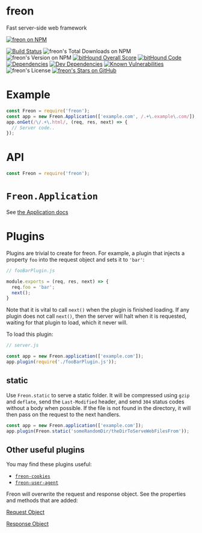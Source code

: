 # freon
Fast server-side web framework

[![freon on NPM](https://nodei.co/npm/freon.png)](https://npmjs.com/package/freon)

[![Build Status](https://travis-ci.org/bdsomer/freon.svg?branch=master)](https://travis-ci.org/bdsomer/freon) ![freon's Total Downloads on NPM](https://img.shields.io/npm/dt/freon.svg) ![freon's Version on NPM](https://img.shields.io/npm/v/freon.svg) [![bitHound Overall Score](https://www.bithound.io/github/bdsomer/freon/badges/score.svg)](https://www.bithound.io/github/bdsomer/freon) [![bitHound Code](https://www.bithound.io/github/bdsomer/freon/badges/code.svg)](https://www.bithound.io/github/bdsomer/freon) [![Dependencies](https://www.bithound.io/github/bdsomer/freon/badges/dependencies.svg)](https://www.bithound.io/github/bdsomer/freon/master/dependencies/npm) [![Dev Dependencies](https://www.bithound.io/github/bdsomer/freon/badges/devDependencies.svg)](https://www.bithound.io/github/bdsomer/freon/master/dependencies/npm) [![Known Vulnerabilities](https://snyk.io/test/github/bdsomer/freon/badge.svg)](https://snyk.io/test/github/bdsomer/freon) ![freon's License](https://img.shields.io/npm/l/freon.svg) [![freon's Stars on GitHub](https://img.shields.io/github/stars/bdsomer/freon.svg?style=social&label=Star)](https://github.com/bdsomer/freon)

# Example

```javascript
const Freon = require('freon');
const app = new Freon.Application(['example.com', /.+\.example\.com/]);
app.onGet(/\/.+\.html/, (req, res, next) => {
  // Server code..
});
```

# API

```javascript
const Freon = require('freon');
```

# `Freon.Application`

See [the Application docs](https://bdsomer.github.io/freon)

# Plugins

Plugins are trivial to create for freon. For example, a plugin that injects a property `foo` into the request object and sets it to `'bar'`:

```javascript
// fooBarPlugin.js

module.exports = (req, res, next) => {
  req.foo = 'bar';
  next();
}
```

Note that it is vital to call `next()` when the plugin is finished loading. If any plugin does not call `next()`, then the server will halt when it is requested, waiting for that plugin to load, which it never will.

To load this plugin:

```javascript
// server.js

const app = new Freon.application(['example.com']);
app.plugin(require('./fooBarPlugin.js'));
```

## static

Use `Freon.static` to serve a static folder. It will be compressed using `gzip` and `deflate`, send the `Last-Modified` header, and send `304` status codes without a body when possible. If the file is not found in the directory, it will then pass on the request to the next handlers.

```javascript
const app = new Freon.application(['example.com']);
app.plugin(Freon.static('someRandomDir/theDirToServeWebFilesFrom'));
```

## Other useful plugins

You may find these plugins useful:
- [`freon-cookies`](https://npmjs.com/package/freon-cookies)
- [`freon-user-agent`](https://npmjs.com/package/freon-user-agent)

Freon will overwrite the request and response object. See the properties and methods that are added:

[Request Object](https://bdsomer.github.io/freon/DefaultRequestPlugin.html)

[Response Object](https://bdsomer.github.io/freon/DefaultResponsePlugin.html)